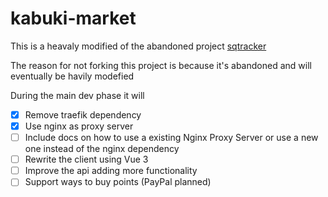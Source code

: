 # kabuki-market

This is a heavaly modified of the abandoned project [sqtracker](https://github.com/tdjsnelling/sqtracker)

The reason for not forking this project is because it's abandoned and will eventually be havily modefied 

During the main dev phase it will

* [x] Remove traefik dependency
* [x] Use nginx as proxy server
* [ ] Include docs on how to use a existing Nginx Proxy Server or use a new one instead of the nginx dependency
* [ ] Rewrite the client using Vue 3
* [ ] Improve the api adding more functionality
* [ ] Support ways to buy points (PayPal planned)
